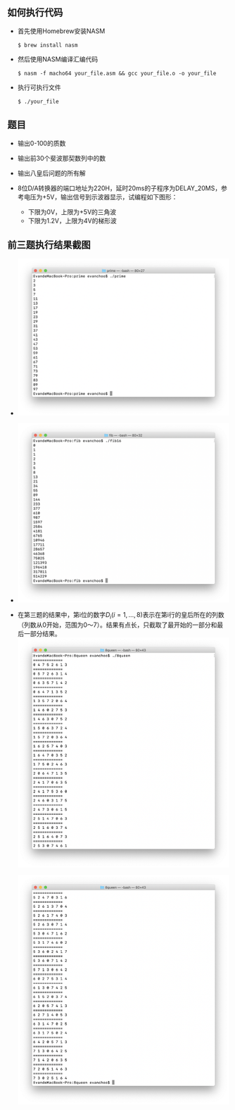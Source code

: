 ## 如何执行代码

- 首先使用Homebrew安装NASM

  ```shell
  $ brew install nasm
  ```

- 然后使用NASM编译汇编代码

  ```shell
  $ nasm -f macho64 your_file.asm && gcc your_file.o -o your_file
  ```

- 执行可执行文件

  ```shell
  $ ./your_file
  ```


## 题目

- 输出0-100的质数
- 输出前30个斐波那契数列中的数
- 输出八皇后问题的所有解

- 8位D/A转换器的端口地址为220H，延时20ms的子程序为DELAY_20MS，参考电压为+5V，输出信号到示波器显示，试编程如下图形：
  - 下限为0V，上限为+5V的三角波
  - 下限为1.2V，上限为4V的梯形波



## 前三题执行结果截图

- ![Screen Shot 2018-12-25 at 8.39.01 PM](./1.png)

- ![Screen Shot 2018-12-25 at 8.39.26 PM](./2.png)

- 在第三题的结果中，第i位的数字$D_i(i = 1, ..., 8)$表示在第i行的皇后所在的列数（列数从0开始，范围为0～7）。结果有点长，只截取了最开始的一部分和最后一部分结果。![Screen Shot 2018-12-25 at 8.40.06 PM](./3.png)

  ![Screen Shot 2018-12-25 at 8.40.13 PM](./4.png)